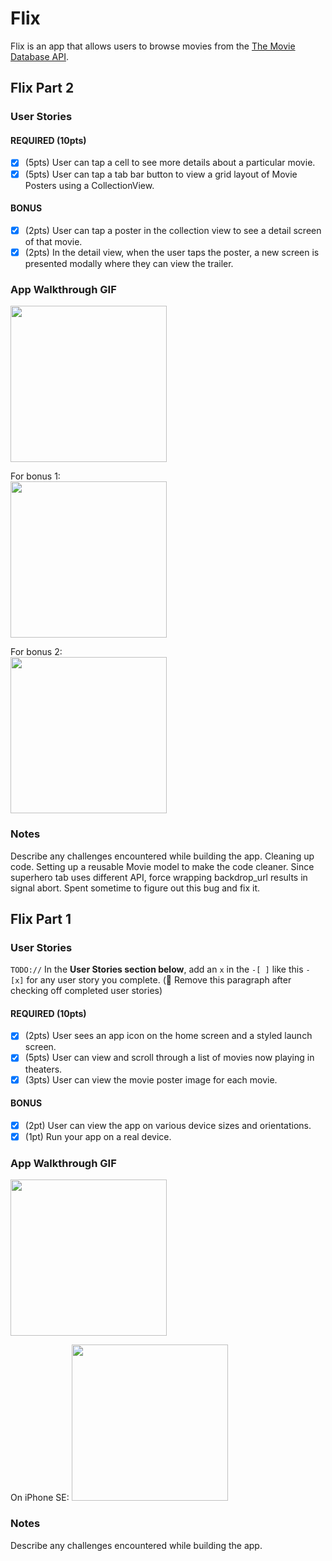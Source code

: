 # Flix

Flix is an app that allows users to browse movies from the [The Movie Database API](http://docs.themoviedb.apiary.io/#).

## Flix Part 2

### User Stories

#### REQUIRED (10pts)
- [x] (5pts) User can tap a cell to see more details about a particular movie.
- [x] (5pts) User can tap a tab bar button to view a grid layout of Movie Posters using a CollectionView.

#### BONUS
- [x] (2pts) User can tap a poster in the collection view to see a detail screen of that movie.
- [x] (2pts) In the detail view, when the user taps the poster, a new screen is presented modally where they can view the trailer.

### App Walkthrough GIF
<img src="https://i.imgur.com/g922paJ.gif" width=250><br>

For bonus 1: <br>
<img src="https://i.imgur.com/sQtmmMe.gif" width=250><br>

For bonus 2: <br>
<img src="https://i.imgur.com/hK79CtK.gif" width=250><br>


### Notes
Describe any challenges encountered while building the app.
Cleaning up code. Setting up a reusable Movie model to make the code cleaner. Since superhero tab uses different API, force wrapping backdrop_url results in signal abort. Spent sometime to figure out this bug and fix it.

## Flix Part 1

### User Stories
`TODO://` In the **User Stories section below**, add an `x` in the `-[ ]` like this `- [x]` for any user story you complete. (🚫 Remove this paragraph after checking off completed user stories)

#### REQUIRED (10pts)
- [X] (2pts) User sees an app icon on the home screen and a styled launch screen.
- [X] (5pts) User can view and scroll through a list of movies now playing in theaters.
- [X] (3pts) User can view the movie poster image for each movie.

#### BONUS
- [X] (2pt) User can view the app on various device sizes and orientations.
- [X] (1pt) Run your app on a real device.

### App Walkthrough GIF

<img src="https://i.imgur.com/PFGZa1t.gif" width=250><br>

On iPhone SE:
<img src="https://i.imgur.com/G8UQfMa.gif" width=250><br>

### Notes
Describe any challenges encountered while building the app.
